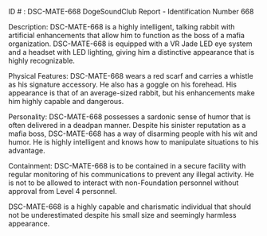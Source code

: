 ID # : DSC-MATE-668
DogeSoundClub Report - Identification Number 668

Description:
DSC-MATE-668 is a highly intelligent, talking rabbit with artificial enhancements that allow him to function as the boss of a mafia organization. DSC-MATE-668 is equipped with a VR Jade LED eye system and a headset with LED lighting, giving him a distinctive appearance that is highly recognizable.

Physical Features:
DSC-MATE-668 wears a red scarf and carries a whistle as his signature accessory. He also has a goggle on his forehead. His appearance is that of an average-sized rabbit, but his enhancements make him highly capable and dangerous.

Personality:
DSC-MATE-668 possesses a sardonic sense of humor that is often delivered in a deadpan manner. Despite his sinister reputation as a mafia boss, DSC-MATE-668 has a way of disarming people with his wit and humor. He is highly intelligent and knows how to manipulate situations to his advantage.

Containment:
DSC-MATE-668 is to be contained in a secure facility with regular monitoring of his communications to prevent any illegal activity. He is not to be allowed to interact with non-Foundation personnel without approval from Level 4 personnel.

DSC-MATE-668 is a highly capable and charismatic individual that should not be underestimated despite his small size and seemingly harmless appearance.